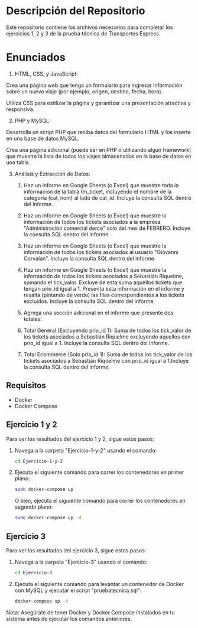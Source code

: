 # Descripción del Repositorio

Este repositorio contiene los archivos necesarios para completar los ejercicios 1, 2 y 3 de la prueba técnica de Transportes Express.

# Enunciados

1. HTML, CSS, y JavaScript:

Crea una página web que tenga un formulario para ingresar información sobre un nuevo viaje (por ejemplo, origen, destino, fecha, hora).

Utiliza CSS para estilizar la página y garantizar una presentación atractiva y responsiva.

2. PHP y MySQL:

Desarrolla un script PHP que reciba datos del formulario HTML y los inserte en una base de datos MySQL.

Crea una página adicional (puede ser en PHP o utilizando algún framework) que muestre la lista de todos los viajes almacenados en la base de datos en una tabla.

3. Análisis y Extracción de Datos:

    1. Haz un informe en Google Sheets (o Excel) que muestre toda la información de la tabla tm_ticket, incluyendo el nombre de la categoría (cat_nom) al lado de cat_id. Incluye la consulta SQL dentro del informe.

    2. Haz un informe en Google Sheets (o Excel) que muestre la información de todos los tickets asociados a la empresa "Administración comercial derco" solo del mes de FEBRERO. Incluye la consulta SQL dentro del informe.

    3. Haz un informe en Google Sheets (o Excel) que muestre la información de todos los tickets asociados al usuario "Giovanni Corvalan". Incluye la consulta SQL dentro del informe.

    4. Haz un informe en Google Sheets (o Excel) que muestre la información de todos los tickets asociados a Sebastián Riquelme, sumando el tick_valor. Excluye de esta suma aquellos tickets que tengan prio_id igual a 1. Presenta esta información en el informe y resalta (pintando de verde) las filas correspondientes a los tickets excluidos. Incluye la consulta SQL dentro del informe.

    5. Agrega una sección adicional en el informe que presente dos totales:

    6. Total General (Excluyendo prio_id 1): Suma de todos los tick_valor de los tickets asociados a Sebastián Riquelme excluyendo aquellos con prio_id igual a 1. Incluye la consulta SQL dentro del informe.

    7. Total Ecommerce (Solo prio_id 1): Suma de todos los tick_valor de los tickets asociados a Sebastián Riquelme con prio_id igual a 1.Incluye la consulta SQL dentro del informe.

## Requisitos

- Docker
- Docker Compose

## Ejercicio 1 y 2

Para ver los resultados del ejercicio 1 y 2, sigue estos pasos:

1. Navega a la carpeta "Ejercicio-1-y-2" usando el comando:
   ```bash
   cd Ejercicio-1-y-2
   ```

2. Ejecuta el siguiente comando para correr los contenedores en primer plano:
   ```bash
   sudo docker-compose up
   ```

   O bien, ejecuta el siguiente comando para correr los contenedores en segundo plano:
   ```bash
   sudo docker-compose up -d
   ```

## Ejercicio 3

Para ver los resultados del ejercicio 3, sigue estos pasos:

1. Navega a la carpeta "Ejercicio-3" usando el comando:
   ```bash
   cd Ejercicio-3
   ```

2. Ejecuta el siguiente comando para levantar un contenedor de Docker con MySQL y ejecutar el script "pruebatecnica.sql":
   ```bash
   docker-compose up -d
   ```

Nota: Asegúrate de tener Docker y Docker Compose instalados en tu sistema antes de ejecutar los comandos anteriores.


